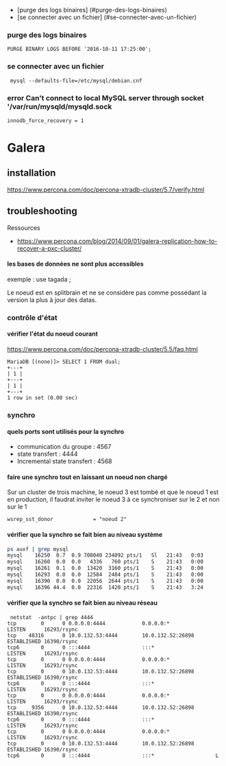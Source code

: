 * [purge des logs binaires] (#purge-des-logs-binaires)
* [se connecter avec un fichier] (#se-connecter-avec-un-fichier)

###  purge des logs binaires

```
PURGE BINARY LOGS BEFORE '2016-10-11 17:25:00';
```
### se connecter avec un fichier

```
 mysql --defaults-file=/etc/mysql/debian.cnf 
```

### error Can't connect to local MySQL server through socket '/var/run/mysqld/mysqld.sock
```
innodb_force_recovery = 1
```

# Galera

## installation

https://www.percona.com/doc/percona-xtradb-cluster/5.7/verify.html

## troubleshooting

Ressources

* https://www.percona.com/blog/2014/09/01/galera-replication-how-to-recover-a-pxc-cluster/

#### les bases de données ne sont plus accessibles
exemple : use tagada ;

Le noeud est en splitbrain et ne se considère pas comme possédant la version la plus à jour des datas.

### contrôle d'état

#### vérifier l'état du noeud courant

https://www.percona.com/doc/percona-xtradb-cluster/5.5/faq.html

```
MariaDB [(none)]> SELECT 1 FROM dual;
+---+
| 1 |
+---+
| 1 |
+---+
1 row in set (0.00 sec)
```
### synchro

#### quels ports sont utilisés pour la synchro

* communication du groupe : 4567 
* state transfert : 4444
* Incremental state transfert : 4568

####  faire une synchro tout en laissant un noeud non chargé

Sur un cluster de trois machine, le noeud 3 est tombé et que le noeud 1 est en production, il faudrat inviter le noeud  3 à ce synchroniser sur le 2 et non sur le 1
```
wsrep_sst_donor             = "noeud 2"
```
#### vérifier que la synchro se fait bien au niveau système

``` bash
ps auxf | grep mysql                                                                                                                                                                                         
mysql    16250  0.7  0.9 708040 234092 pts/1   Sl   21:43   0:03                      \_ mysqld
mysql    16260  0.0  0.0   4336   760 pts/1    S    21:43   0:00                      |   \_ sh -c wsrep_sst_rsync --role 'joiner' --address '10.0.132.53' --datadir '/var/lib/mysql/' --defaults-file '/etc/mysql/my.cnf' --defaults-group-suffix '' --parent '16250' --binlog '/var/log/mysql/mysql-bin' 
mysql    16261  0.1  0.0  13420  3160 pts/1    S    21:43   0:00                      |       \_ /bin/bash -ue /usr//bin/wsrep_sst_rsync --role joiner --address 10.0.132.53 --datadir /var/lib/mysql/ --defaults-file /etc/mysql/my.cnf --defaults-group-suffix  --parent 16250 --binlog /var/log/mysql/mysql-bin
mysql    16293  0.0  0.0  12584  2484 pts/1    S    21:43   0:00                      |           \_ rsync --daemon --no-detach --port 4444 --config /var/lib/mysql//rsync_sst.conf
mysql    16390  0.0  0.0  22056  2644 pts/1    S    21:43   0:00                      |           |   \_ rsync --daemon --no-detach --port 4444 --config /var/lib/mysql//rsync_sst.conf
mysql    16396 44.4  0.0  22316  1420 pts/1    S    21:43   3:24                      |           |       \_ rsync --daemon --no-detach --port 4444 --config /var/lib/mysql//rsync_sst.conf
```

#### vérifier que la synchro se fait bien au niveau réseau

```
 netstat  -antpc | grep 4444
tcp        0      0 0.0.0.0:4444            0.0.0.0:*               LISTEN      16293/rsync
tcp    48316      0 10.0.132.53:4444        10.0.132.52:26898       ESTABLISHED 16390/rsync
tcp6       0      0 :::4444                 :::*                    LISTEN      16293/rsync
tcp        0      0 0.0.0.0:4444            0.0.0.0:*               LISTEN      16293/rsync
tcp        0      0 10.0.132.53:4444        10.0.132.52:26898       ESTABLISHED 16390/rsync
tcp6       0      0 :::4444                 :::*                    LISTEN      16293/rsync
tcp        0      0 0.0.0.0:4444            0.0.0.0:*               LISTEN      16293/rsync
tcp     9356      0 10.0.132.53:4444        10.0.132.52:26898       ESTABLISHED 16390/rsync
tcp6       0      0 :::4444                 :::*                    LISTEN      16293/rsync
tcp        0      0 0.0.0.0:4444            0.0.0.0:*               LISTEN      16293/rsync
tcp        0      0 10.0.132.53:4444        10.0.132.52:26898       ESTABLISHED 16390/rsync
tcp6       0      0 :::4444                 :::*                    L
```


